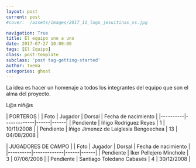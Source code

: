 ```yaml
---
layout: post
current: post
#cover:  /assets/images/2017_11_logo_jesuitinas_ss.jpg

navigation: True
title: El equipo uno a uno
date: 2017-07-27 10:00:00
tags: [El Equipo]
class: post-template
subclass: 'post tag-getting-started'
author: Txema
categories: ghost
---
```


La idea es hacer un homenaje a todos los integrantes del equipo que son el alma del proyecto. 

L@s niñ@s

| PORTEROS   |
| Foto   |   Jugador   |   Dorsal   |   Fecha de nacimiento |
|----------|-------------|------|------|
| Pendiente |   Iñigo Rodriguez Reyes   |  1  |  10/11/2008  |
| Pendiente |   Iñigo Jimenez de Laiglesia Bengoechea   |  13  |  04/08/2008  |

| JUGADORES DE CAMPO   |
| Foto   |   Jugador   |   Dorsal   |   Fecha de nacimiento |
|----------|-------------|------|------|
| Pendiente |   Iker Pellejero Minchole   |  3  |  07/06/2008  |
| Pendiente |   Santiago Toledano Cabasés   |  4  |  30/12/2008  |


